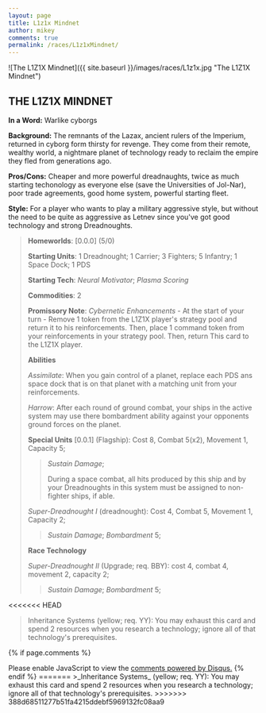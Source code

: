 ```yaml
---
layout: page
title: L1z1x Mindnet
author: mikey
comments: true
permalink: /races/L1z1xMindnet/
---
```


![The L1Z1X Mindnet]({{ site.baseurl }}/images/races/L1z1x.jpg "The L1Z1X Mindnet")

## THE L1Z1X MINDNET

**In a Word:** Warlike cyborgs

**Background:** The remnants of the Lazax, ancient rulers of the Imperium, returned in cyborg form thirsty for revenge. They come from their remote, wealthy world, a nightmare planet of technology ready to reclaim the empire they fled from generations ago.

**Pros/Cons:** Cheaper and more powerful dreadnaughts, twice as much starting techonology as everyone else (save the Universities of Jol-Nar), poor trade agreements, good home system, powerful starting fleet.

**Style:** For a player who wants to play a military aggressive style, but without the need to be quite as aggressive as Letnev since you've got good technology and strong Dreadnoughts. 

>**Homeworlds**: [0.0.0] (5/0)
>
>**Starting Units**: 1 Dreadnought; 1 Carrier; 3 Fighters; 5 Infantry; 1 Space Dock; 1 PDS
>
>**Starting Tech**: _Neural Motivator_; _Plasma Scoring_
>
>**Commodities**: 2
>
>**Promissory Note**: _Cybernetic Enhancements_ - At the start of your turn - Remove 1 token from the L1Z1X player's strategy pool and return it to his reinforcements. Then, place 1 command token from your reinforcements in your strategy pool. Then, return This card to the L1Z1X player.   
>
>**Abilities**
>
>_Assimilate_: When you gain control of a planet, replace each PDS ans space dock that is on that planet with a matching unit from your reinforcements.  
>
>_Harrow_: After each round of ground combat, your ships in the active system may use there bombardment ability against your opponents ground forces on the planet. 
>
>**Special Units**
>[0.0.1] (Flagship): Cost 8, Combat 5(x2), Movement 1, Capacity 5; 
>>_Sustain Damage_; 
>>
>>During a space combat, all hits produced by this ship and by your Dreadnoughts in this system must be assigned to non-fighter ships, if able. 
>
>_Super-Dreadnought I_ (dreadnought): Cost 4, Combat 5, Movement 1, Capacity 2; 
>> _Sustain Damage_; _Bombardment_ 5;
>
>**Race Technology**
>
>_Super-Dreadnought II_ (Upgrade; req. BBY): cost 4, combat 4, movement 2, capacity 2; 
>>_Sustain Damage_; _Bombardment_ 5;
>
<<<<<<< HEAD
>Inheritance Systems (yellow; req. YY): You may exhaust this card and spend 2 resources when you research a technology; ignore all of that technology's prerequisites. 

{% if page.comments %}
<div id="disqus_thread"></div>
<script>

/**
*  RECOMMENDED CONFIGURATION VARIABLES: EDIT AND UNCOMMENT THE SECTION BELOW TO INSERT DYNAMIC VALUES FROM YOUR PLATFORM OR CMS.
*  LEARN WHY DEFINING THESE VARIABLES IS IMPORTANT: https://disqus.com/admin/universalcode/#configuration-variables*/
/*
var disqus_config = function () {
this.page.url = PAGE_URL;  // Replace PAGE_URL with your page's canonical URL variable
this.page.identifier = PAGE_IDENTIFIER; // Replace PAGE_IDENTIFIER with your page's unique identifier variable
};
*/
(function() { // DON'T EDIT BELOW THIS LINE
var d = document, s = d.createElement('script');
s.src = 'https://mikeymischief-github-io.disqus.com/embed.js';
s.setAttribute('data-timestamp', +new Date());
(d.head || d.body).appendChild(s);
})();
</script>
<noscript>Please enable JavaScript to view the <a href="https://disqus.com/?ref_noscript">comments powered by Disqus.</a></noscript>
<script id="dsq-count-scr" src="//mikeymischief-github-io.disqus.com/count.js" async></script>                            
{% endif %}
=======
>_Inheritance Systems_ (yellow; req. YY): You may exhaust this card and spend 2 resources when you research a technology; ignore all of that technology's prerequisites. 
>>>>>>> 388d68511277b51fa4215ddebf5969132fc08aa9
